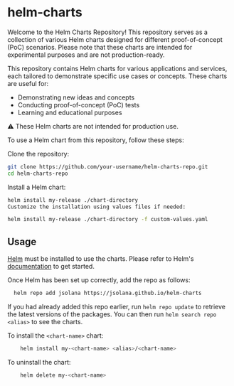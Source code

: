 # helm-charts

Welcome to the Helm Charts Repository! This repository serves as a collection of various Helm charts designed for different proof-of-concept (PoC) scenarios. Please note that these charts are intended for experimental purposes and are not production-ready.

This repository contains Helm charts for various applications and services, each tailored to demonstrate specific use cases or concepts. These charts are useful for:

- Demonstrating new ideas and concepts
- Conducting proof-of-concept (PoC) tests
- Learning and educational purposes

:warning: These Helm charts are not intended for production use.

To use a Helm chart from this repository, follow these steps:

Clone the repository:

```bash
git clone https://github.com/your-username/helm-charts-repo.git
cd helm-charts-repo
```

Install a Helm chart:

```bash
helm install my-release ./chart-directory
Customize the installation using values files if needed:
```

```bash
helm install my-release ./chart-directory -f custom-values.yaml
```

## Usage

[Helm](https://helm.sh) must be installed to use the charts.  Please refer to
Helm's [documentation](https://helm.sh/docs) to get started.

Once Helm has been set up correctly, add the repo as follows:

```sh
  helm repo add jsolana https://jsolana.github.io/helm-charts
```

If you had already added this repo earlier, run `helm repo update` to retrieve
the latest versions of the packages.  You can then run `helm search repo <alias>` to see the charts.

To install the `<chart-name>` chart:

```sh
    helm install my-<chart-name> <alias>/<chart-name>
```

To uninstall the chart:

```sh
    helm delete my-<chart-name>
```
